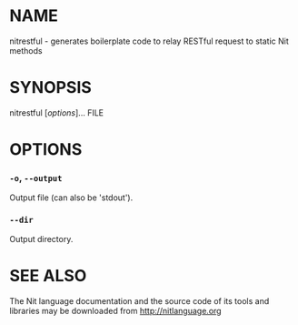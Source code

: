 # NAME

nitrestful - generates boilerplate code to relay RESTful request to static Nit methods

# SYNOPSIS

nitrestful [*options*]... FILE

# OPTIONS

### `-o`, `--output`
Output file (can also be 'stdout').

### `--dir`
Output directory.

# SEE ALSO

The Nit language documentation and the source code of its tools and libraries may be downloaded from <http://nitlanguage.org>
